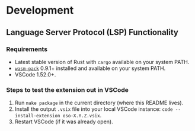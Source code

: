 # Development

## Language Server Protocol (LSP) Functionality

### Requirements

- Latest stable version of Rust with `cargo` available on your system PATH.
- [`wasm-pack`][wasm-pack] 0.9.1+ installed and available on your system PATH.
- VSCode 1.52.0+.

### Steps to test the extension out in VSCode

1. Run `make package` in the current directory (where this README lives).
2. Install the output `.vsix` file into your local VSCode instance: `code
   --install-extension oso-X.Y.Z.vsix`.
3. Restart VSCode (if it was already open).

[wasm-pack]: https://rustwasm.github.io/wasm-pack/installer/
